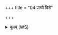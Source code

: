 +++
title = "04 प्राच्यै दिशे"

+++
<details><summary>मूलम् (WS)</summary>

प्राच्यै दिशे स्वाहा ॥ ४ ॥
</details>